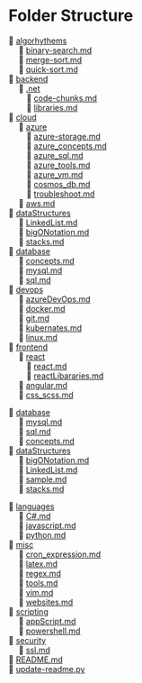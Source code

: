 # Folder Structure  
:file_folder: [algorhythems](./algorhythems)  
&emsp; :page_with_curl: [binary-search.md](./algorhythems/binary-search.md)  
&emsp; :page_with_curl: [merge-sort.md](./algorhythems/merge-sort.md)  
&emsp; :page_with_curl: [quick-sort.md](./algorhythems/quick-sort.md)  
:file_folder: [backend](./backend)  
&emsp; :file_folder: [.net](./backend/.net)  
&emsp;&emsp; :page_with_curl: [code-chunks.md](./backend/.net/code-chunks.md)  
&emsp;&emsp; :page_with_curl: [libraries.md](./backend/.net/libraries.md)  
:file_folder: [cloud](./cloud)  
&emsp; :file_folder: [azure](./cloud/azure)  
&emsp;&emsp; :page_with_curl: [azure-storage.md](./cloud/azure/azure-storage.md)  
&emsp;&emsp; :page_with_curl: [azure_concepts.md](./cloud/azure/azure_concepts.md)  
&emsp;&emsp; :page_with_curl: [azure_sql.md](./cloud/azure/azure_sql.md)  
&emsp;&emsp; :page_with_curl: [azure_tools.md](./cloud/azure/azure_tools.md)  
&emsp;&emsp; :page_with_curl: [azure_vm.md](./cloud/azure/azure_vm.md)  
&emsp;&emsp; :page_with_curl: [cosmos_db.md](./cloud/azure/cosmos_db.md)  
&emsp;&emsp; :page_with_curl: [troubleshoot.md](./cloud/azure/troubleshoot.md)  
&emsp; :page_with_curl: [aws.md](./cloud/aws.md)  
:file_folder: [dataStructures](./dataStructures)  
&emsp; :page_with_curl: [LinkedList.md](./dataStructures/LinkedList.md)  
&emsp; :page_with_curl: [bigONotation.md](./dataStructures/bigONotation.md)  
&emsp; :page_with_curl: [stacks.md](./dataStructures/stacks.md)  
:file_folder: [database](./database)  
&emsp; :page_with_curl: [concepts.md](./database/concepts.md)  
&emsp; :page_with_curl: [mysql.md](./database/mysql.md)  
&emsp; :page_with_curl: [sql.md](./database/sql.md)  
:file_folder: [devops](./devops)  
&emsp; :page_with_curl: [azureDevOps.md](./devops/azureDevOps.md)  
&emsp; :page_with_curl: [docker.md](./devops/docker.md)  
&emsp; :page_with_curl: [git.md](./devops/git.md)  
&emsp; :page_with_curl: [kubernates.md](./devops/kubernates.md)  
&emsp; :page_with_curl: [linux.md](./devops/linux.md)  
:file_folder: [frontend](./frontend)  
&emsp; :file_folder: [react](./frontend/react)  
&emsp;&emsp; :page_with_curl: [react.md](./frontend/react/react.md)  
&emsp;&emsp; :page_with_curl: [reactLibararies.md](./frontend/react/reactLibararies.md)  
&emsp; :page_with_curl: [angular.md](./frontend/angular.md)  
&emsp; :page_with_curl: [css_scss.md](./frontend/css_scss.md)  

:file_folder: [database](./database)  
&emsp; :page_with_curl: [mysql.md](./database/mysql.md)  
&emsp; :page_with_curl: [sql.md](./database/sql.md)  
&emsp; :page_with_curl: [concepts.md](./database/concepts.md)  
:file_folder: [dataStructures](./dataStructures)  
&emsp; :page_with_curl: [bigONotation.md](./dataStructures/bigONotation.md)  
&emsp; :page_with_curl: [LinkedList.md](./dataStructures/LinkedList.md)  
&emsp; :page_with_curl: [sample.md](./dataStructures/sample.md)  
&emsp; :page_with_curl: [stacks.md](./dataStructures/stacks.md)  

:file_folder: [languages](./languages)  
&emsp; :page_with_curl: [C#.md](./languages/C#.md)  
&emsp; :page_with_curl: [javascript.md](./languages/javascript.md)  
&emsp; :page_with_curl: [python.md](./languages/python.md)  
:file_folder: [misc](./misc)  
&emsp; :page_with_curl: [cron_expression.md](./misc/cron_expression.md)  
&emsp; :page_with_curl: [latex.md](./misc/latex.md)  
&emsp; :page_with_curl: [regex.md](./misc/regex.md)  
&emsp; :page_with_curl: [tools.md](./misc/tools.md)  
&emsp; :page_with_curl: [vim.md](./misc/vim.md)  
&emsp; :page_with_curl: [websites.md](./misc/websites.md)  
:file_folder: [scripting](./scripting)  
&emsp; :page_with_curl: [appScript.md](./scripting/appScript.md)  
&emsp; :page_with_curl: [powershell.md](./scripting/powershell.md)  
:file_folder: [security](./security)  
&emsp; :page_with_curl: [ssl.md](./security/ssl.md)  
:page_with_curl: [README.md](./README.md)  
:page_with_curl: [update-readme.py](./update-readme.py)  
